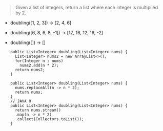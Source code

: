 > Given a list of integers, return a list where each integer is multiplied by 2.

- doubling([1, 2, 3]) → [2, 4, 6]
- doubling([6, 8, 6, 8, -1]) → [12, 16, 12, 16, -2]
- doubling([]) → []

      public List<Integer> doubling(List<Integer> nums) {
        List<Integer> nums2 = new ArrayList<>();
        for(Integer n : nums)
          nums2.add(n * 2);
        return nums2;
      }

      public List<Integer> doubling(List<Integer> nums) {
        nums.replaceAll(n -> n * 2);
        return nums;
      }
      // JAVA 8
      public List<Integer> doubling(List<Integer> nums) {
        return nums.stream()
        .map(n -> n * 2)
        .collect(Collectors.toList());
      }
